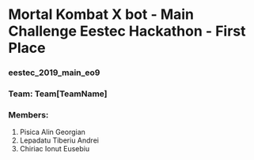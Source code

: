 # Mortal Kombat X bot - Main Challenge Eestec Hackathon - First Place
### eestec_2019_main_eo9

### Team:  Team[TeamName]

### Members:
1. Pisica Alin Georgian
2. Lepadatu Tiberiu Andrei
3. Chiriac Ionut Eusebiu
